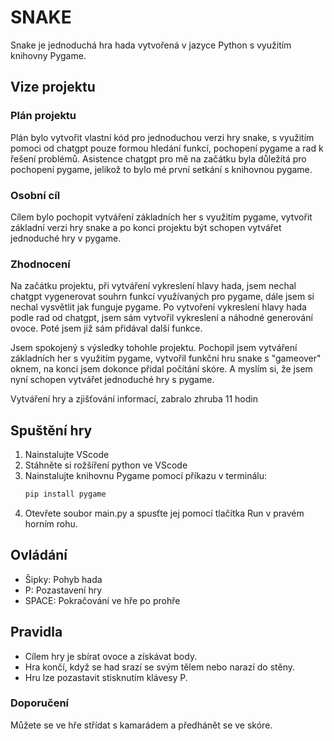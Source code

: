 # SNAKE 

Snake je jednoduchá hra hada vytvořená v jazyce Python s využitím knihovny Pygame.

## Vize projektu

### Plán projektu
Plán bylo vytvořit vlastní kód pro jednoduchou verzi hry snake, s využitím pomoci od chatgpt pouze formou hledání funkcí, pochopení pygame
a rad k řešení problémů. Asistence chatgpt pro mě na začátku byla důležítá pro pochopení pygame, jelikož to bylo mé první setkání s knihovnou pygame.

### Osobní cíl
Cílem bylo pochopit vytváření základních her s využitím pygame, vytvořit základní verzi hry snake a po konci projektu být schopen vytvářet jednoduché hry v pygame.

### Zhodnocení
Na začátku projektu, při vytváření vykreslení hlavy hada, jsem nechal chatgpt vygenerovat souhrn funkcí využívaných pro pygame, dále jsem si nechal vysvětlit jak funguje pygame. Po vytvoření vykreslení hlavy hada podle rad od chatgpt, jsem sám vytvořil vykreslení a náhodné generování ovoce. Poté jsem již sám přidával další funkce. 

Jsem spokojený s výsledky tohohle projektu. Pochopil jsem vytváření základních her s využitím pygame, vytvořil funkční hru snake s "gameover" oknem, na konci jsem dokonce přidal počítání skóre. A myslím si, že jsem nyní schopen vytvářet jednoduché hry s pygame.

Vytváření hry a zjišťování informací, zabralo zhruba 11 hodin
## Spuštění hry
1. Nainstalujte VScode
2. Stáhněte si rožšíření python ve VScode
3. Nainstalujte knihovnu Pygame pomocí příkazu v terminálu:
   ```bash
   pip install pygame
4. Otevřete soubor main.py a spusťte jej pomocí tlačítka Run v pravém horním rohu.
## Ovládání
- Šipky: Pohyb hada 
- P: Pozastavení hry
- SPACE: Pokračování ve hře po prohře

## Pravidla
- Cílem hry je sbírat ovoce a získávat body.
- Hra končí, když se had srazí se svým tělem nebo narazí do stěny.
- Hru lze pozastavit stisknutím klávesy P.
### Doporučení
Můžete se ve hře střídat s kamarádem a předhánět se ve skóre.

